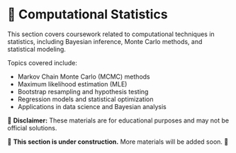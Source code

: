 # 📌 Computational Statistics  
This section covers coursework related to computational techniques in statistics, including Bayesian inference, Monte Carlo methods, and statistical modeling.  

Topics covered include:  
- Markov Chain Monte Carlo (MCMC) methods  
- Maximum likelihood estimation (MLE)  
- Bootstrap resampling and hypothesis testing  
- Regression models and statistical optimization  
- Applications in data science and Bayesian analysis  


📌 **Disclaimer:** These materials are for educational purposes and may not be official solutions.  



🚧 **This section is under construction.** More materials will be added soon. 🚧  
  
